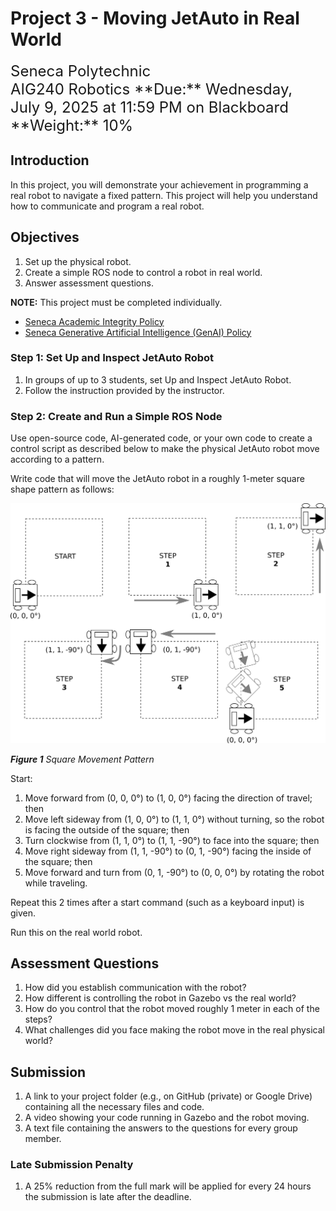 # Project 3 - Moving JetAuto in Real World

<font size="5">
Seneca Polytechnic</br>
AIG240 Robotics
</font>

<font size="5">
**Due:** Wednesday, July 9, 2025 at 11:59 PM on Blackboard</br>
**Weight:** 10%
</font>

## Introduction

In this project, you will demonstrate your achievement in programming a real robot to navigate a fixed pattern. This project will help you
understand how to communicate and program a real robot.

## Objectives

1. Set up the physical robot.
2. Create a simple ROS node to control a robot in real world.
3. Answer assessment questions.

**NOTE:** This project must be completed individually.

- [Seneca Academic Integrity Policy](https://www.senecapolytechnic.ca/about/policies/academic-integrity-policy.html)
- [Seneca Generative Artificial Intelligence (GenAI) Policy](https://www.senecapolytechnic.ca/about/policies/generative-ai-policy.html)

### Step 1: Set Up and Inspect JetAuto Robot

1. In groups of up to 3 students, set Up and Inspect JetAuto Robot.
2. Follow the instruction provided by the instructor.

### Step 2: Create and Run a Simple ROS Node

Use open-source code, AI-generated code, or your own code to create a control script as described below to make the physical JetAuto robot move according to a pattern.

Write code that will move the JetAuto robot in a roughly 1-meter square shape pattern as follows:

![Figure 1 Square Movement Pattern](lab4-task.png)

***Figure 1** Square Movement Pattern*

Start:

1. Move forward from (0, 0, 0°) to (1, 0, 0°) facing the direction of travel; then
2. Move left sideway from (1, 0, 0°) to (1, 1, 0°) without turning, so the robot is facing the outside of the square; then
3. Turn clockwise from (1, 1, 0°) to (1, 1, -90°) to face into the square; then
4. Move right sideway from (1, 1, -90°) to (0, 1, -90°) facing the inside of the square; then
5. Move forward and turn from (0, 1, -90°) to (0, 0, 0°) by rotating the robot while traveling.

Repeat this 2 times after a start command (such as a keyboard input) is given.

Run this on the real world robot.

## Assessment Questions

1. How did you establish communication with the robot?
2. How different is controlling the robot in Gazebo vs the real world?
3. How do you control that the robot moved roughly 1 meter in each of the steps?
4. What challenges did you face making the robot move in the real physical world?

## Submission

1. A link to your project folder (e.g., on GitHub (private) or Google Drive) containing all the necessary files and code.
2. A video showing your code running in Gazebo and the robot moving.
3. A text file containing the answers to the questions for every group member.

### Late Submission Penalty

1. A 25% reduction from the full mark will be applied for every 24 hours the submission is late after the deadline.